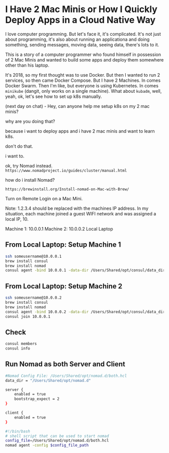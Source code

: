 # I Have 2 Mac Minis or How I Quickly Deploy Apps in a Cloud Native Way

I love computer programming. But let's face it, it's complicated. It's not just about programming, it's also about running an applicationa and doing something, sending messages, moving data, seeing data, there's lots to it.

This is a story of a computer programmer who found himself in possession of 2 Mac Minis and wanted to build some apps and deploy them somewhere other than his laptop.

It's 2018, so my first thought was to use Docker. But then I wanted to run 2 services, so then came Docker Compose. But I have 2 Machines. In comes Docker Swarm. Then I'm like, but everyone is using Kubernetes. In comes `minikube` (dangit, only works on a single machine). What about `kubadm`, well, yeah, ok, let's see how to set up k8s manually.

(next day on chat) - Hey, can anyone help me setup k8s on my 2 mac minis?

why are you doing that?

because i want to deploy apps and i have 2 mac minis and want to learn k8s.

don't do that.

i want to.

ok, try Nomad instead. `https://www.nomadproject.io/guides/cluster/manual.html`

how do i install Nomad?

`https://brewinstall.org/Install-nomad-on-Mac-with-Brew/`

Turn on Remote Login on a Mac Mini.

Note: 1.2.3.4 should be replaced with the machines IP address. In my situation, each machine joined a guest WIFI network and was assigned a local IP, 10.

Machine 1: 10.0.0.1
Machine 2: 10.0.0.2
Local Laptop

## From Local Laptop: Setup Machine 1

```bash
ssh someusername@10.0.0.1
brew install consul
brew install nomad
consul agent -bind 10.0.0.1 -data-dir /Users/Shared/opt/consul/data_dir/ -node node1 -bootstrap-expect 2 -server -ui -client 10.0.0.1 &
```

## From Local Laptop: Setup Machine 2

```bash
ssh someusername@10.0.0.2
brew install consul
brew install nomad
consul agent -bind 10.0.0.2 -data-dir /Users/Shared/opt/consul/data_dir/ -node node2 -bootstrap-expect 2 -server -ui -client 10.0.0.2 &
consul join 10.0.0.1
```

## Check

```bash
consul members
consul info
```

## Run Nomad as both Server and Client

```bash
#Nomad Config File: /Users/Shared/opt/nomad.d/both.hcl
data_dir = "/Users/Shared/opt/nomad.d"

server {
    enabled = true
    bootstrap_expect = 2
}

client {
    enabled = true
}

```

```bash
#!/bin/bash
# shell script that can be used to start nomad
config_file=/Users/Shared/opt/nomad.d/both.hcl
nomad agent -config $config_file_path
```

<script server>
    export default {
        layout: './layouts/post.html',
        image: '',
        title: 'I have 2 Mac Minis',
        excerpt: 'And I want to create a cluster so that I can deploy some apps to them.',
        shouldPublish: true,
        uri: '/blug/2018/i-have-2-mac-minis.html',
        published: new Date('2018-02-01T16:43:08.111Z'),
        tags: ['experimenting', 'local']
    }
</script>